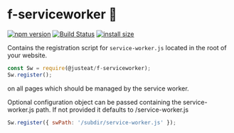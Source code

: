 # f-serviceworker :bear:

[![npm version](https://badge.fury.io/js/%40justeat%2Ff-serviceworker.svg)](https://badge.fury.io/js/%40justeat%2Ff-serviceworker)
[![Build Status](https://travis-ci.org/justeat/f-serviceworker.svg)](https://travis-ci.org/justeat/f-serviceworker)
[![install size](https://packagephobia.now.sh/badge?p=@justeat/f-serviceworker)](https://packagephobia.now.sh/result?p=@justeat/f-serviceworker)

Contains the registration script for `service-worker.js` located in the root of your website.

```javascript
const Sw = require(@justeat/f-serviceworker);
Sw.register();
```

 on all pages which should be managed by the service worker.

 Optional configuration object can be passed containing the service-worker.js path. If not provided it defaults to /service-worker.js

 ```javascript
 Sw.register({ swPath: '/subdir/service-worker.js' });
 ```
